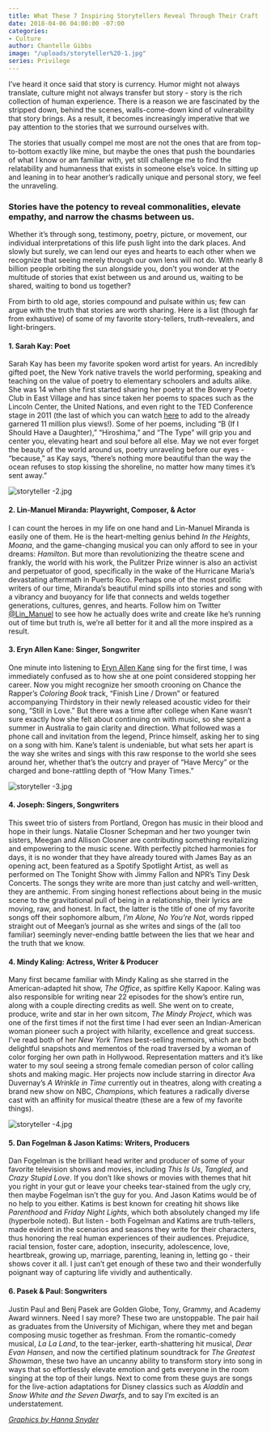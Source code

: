 ```yaml
---
title: What These 7 Inspiring Storytellers Reveal Through Their Craft
date: 2018-04-06 04:00:00 -07:00
categories:
- Culture
author: Chantelle Gibbs
image: "/uploads/storyteller%20-1.jpg"
series: Privilege
---
```


I’ve heard it once said that story is currency. Humor might not always translate, culture might not always transfer but story - story is the rich collection of human experience. There is a reason we are fascinated by the stripped down, behind the scenes, walls-come-down kind of vulnerability that story brings. As a result, it becomes increasingly imperative that we pay attention to the stories that we surround ourselves with. 

The stories that usually compel me most are not the ones that are from top-to-bottom exactly like mine, but maybe the ones that push the boundaries of what I know or am familiar with, yet still challenge me to find the relatability and humanness that exists in someone else’s voice. In sitting up and leaning in to hear another’s radically unique and personal story, we feel the unraveling. 

### Stories have the potency to reveal commonalities, elevate empathy, and narrow the chasms between us. 

Whether it’s through song, testimony, poetry, picture, or movement, our individual interpretations of this life push light into the dark places. And slowly but surely, we can lend our eyes and hearts to each other when we recognize that seeing merely through our own lens will not do. With nearly 8 billion people orbiting the sun alongside you, don’t you wonder at the multitude of stories that exist between us and around us, waiting to be shared, waiting to bond us together? 

From birth to old age, stories compound and pulsate within us; few can argue with the truth that stories are worth sharing. Here is a list (though far from exhaustive) of some of my favorite story-tellers, truth-revealers, and light-bringers.

#### 1. Sarah Kay: Poet

Sarah Kay has been my favorite spoken word artist for years. An incredibly gifted poet, the New York native travels the world performing, speaking and teaching on the value of poetry to elementary schoolers and adults alike. She was 14 when she first started sharing her poetry at the Bowery Poetry Club in East Village and has since taken her poems to spaces such as the Lincoln Center, the United Nations, and even right to the TED Conference stage in 2011 (the last of which you can watch [here](https://www.ted.com/talks/sarah_kay_if_i_should_have_a_daughter) to add to the already garnered 11 million plus views!). Some of her poems, including “B (If I Should Have a Daughter),” “Hiroshima,” and “The Type” will grip you and center you, elevating heart and soul before all else. May we not ever forget the beauty of the world around us, poetry unraveling before our eyes - “because,” as Kay says, “there’s nothing more beautiful than the way the ocean refuses to stop kissing the shoreline, no matter how many times it’s sent away.”

![storyteller -2.jpg](/uploads/storyteller%20-2.jpg)

#### 2. Lin-Manuel Miranda: Playwright, Composer, & Actor
	
I can count the heroes in my life on one hand and Lin-Manuel Miranda is easily one of them. He is the heart-melting genius behind _In the Heights_, _Moana_, and the game-changing musical you can only afford to see in your dreams: _Hamilton_. But more than revolutionizing the theatre scene and frankly, the world with his work, the Pulitzer Prize winner is also an activist and perpetuator of good, specifically in the wake of the Hurricane Maria’s devastating aftermath in Puerto Rico. Perhaps one of the most prolific writers of our time, Miranda’s beautiful mind spills into stories and song with a vibrancy and buoyancy for life that connects and welds together generations, cultures, genres, and hearts. Follow him on Twitter [@Lin_Manuel](https://twitter.com/Lin_Manuel) to see how he actually does write and create like he’s running out of time but truth is, we’re all better for it and all the more inspired as a result. 

#### 3. Eryn Allen Kane: Singer, Songwriter

One minute into listening to [Eryn Allen Kane](https://soundcloud.com/erynallenkane) sing for the first time, I was immediately confused as to how she at one point considered stopping her career. Now you might recognize her smooth crooning on Chance the Rapper’s _Coloring Book_ track, “Finish Line / Drown” or featured accompanying Thirdstory in their newly released acoustic video for their song, “Still in Love.” But there was a time after college when Kane wasn’t sure exactly how she felt about continuing on with music, so she spent a summer in Australia to gain clarity and direction. What followed was a phone call and invitation from the legend, Prince himself, asking her to sing on a song with him. Kane’s talent is undeniable, but what sets her apart is the way she writes and sings with this raw response to the world she sees around her, whether that’s the outcry and prayer of “Have Mercy” or the charged and bone-rattling depth of “How Many Times.” 

![storyteller -3.jpg](/uploads/storyteller%20-3.jpg)

#### 4. Joseph: Singers, Songwriters

This sweet trio of sisters from Portland, Oregon has music in their blood and hope in their lungs. Natalie Closner Schepman and her two younger twin sisters, Meegan and Allison Closner are contributing something revitalizing and empowering to the music scene. With perfectly pitched harmonies for days, it is no wonder that they have already toured with James Bay as an opening act, been featured as a Spotify Spotlight Artist, as well as performed on The Tonight Show with Jimmy Fallon and NPR’s Tiny Desk Concerts. The songs they write are more than just catchy and well-written, they are anthemic. From singing honest reflections about being in the music scene to the gravitational pull of being in a relationship, their lyrics are moving, raw,  and honest. In fact, the latter is the title of one of my favorite songs off their sophomore album, _I’m Alone, No You’re Not_, words ripped straight out of Meegan’s journal as she writes and sings of the (all too familiar) seemingly never-ending battle between the lies that we hear and the truth that we know. 

#### 4. Mindy Kaling: Actress, Writer & Producer

Many first became familiar with Mindy Kaling as she starred in the American-adapted hit show, _The Office_, as spitfire Kelly Kapoor. Kaling was also responsible for writing near 22 episodes for the show’s entire run, along with a couple directing credits as well. She went on to create, produce, write and star in her own sitcom, _The Mindy Project_, which was one of the first times if not the first time I had ever seen an Indian-American woman pioneer such a project with hilarity, excellence and great success. I’ve read both of her _New York Times_ best-selling memoirs, which are both delightful snapshots and mementos of the road traversed by a woman of color forging her own path in Hollywood. Representation matters and it’s like water to my soul seeing a strong female comedian person of color calling shots and making magic. Her projects now include starring in director Ava Duvernay’s _A Wrinkle in Time_ currently out in theatres, along with creating a brand new show on NBC, _Champions_, which features a radically diverse cast with an affinity for musical theatre (these are a few of my favorite things). 

![storyteller -4.jpg](/uploads/storyteller%20-4.jpg)

#### 5. Dan Fogelman & Jason Katims: Writers, Producers

Dan Fogelman is the brilliant head writer and producer of some of your favorite television shows and movies, including _This Is Us_, _Tangled_, and _Crazy Stupid Love_. If you don’t like shows or movies with themes that hit you right in your gut or leave your cheeks tear-stained from the ugly cry, then maybe Fogelman isn’t the guy for you. And Jason Katims would be of no help to you either. Katims is best known for creating hit shows like _Parenthood_ and _Friday Night Lights_, which both absolutely changed my life (hyperbole noted). But listen - both Fogelman and Katims are truth-tellers, made evident in the scenarios and seasons they write for their characters, thus honoring the real human experiences of their audiences. Prejudice, racial tension, foster care, adoption, insecurity, adolescence, love, heartbreak, growing up, marriage, parenting, leaning in, letting go - their shows cover it all. I just can’t get enough of these two and their wonderfully poignant way of capturing life vividly and authentically.  

#### 6. Pasek & Paul: Songwriters

Justin Paul and Benj Pasek are Golden Globe, Tony, Grammy, and Academy Award winners. Need I say more? These two are unstoppable. The pair hail as graduates from the University of Michigan, where they met and began composing music together as freshman. From the romantic-comedy musical, _La La Land_, to the tear-jerker, earth-shattering hit musical, _Dear Evan Hansen_, and now the certified platinum soundtrack for _The Greatest Showman_, these two have an uncanny ability to transform story into song in ways that so effortlessly elevate emotion and gets everyone in the room singing at the top of their lungs. Next to come from these guys are songs for the live-action adaptations for Disney classics such as _Aladdin_ and _Snow White and the Seven Dwarfs_, and to say I’m excited is an understatement.

_[Graphics by Hanna Snyder](http://www.hannasnyder.com/)_